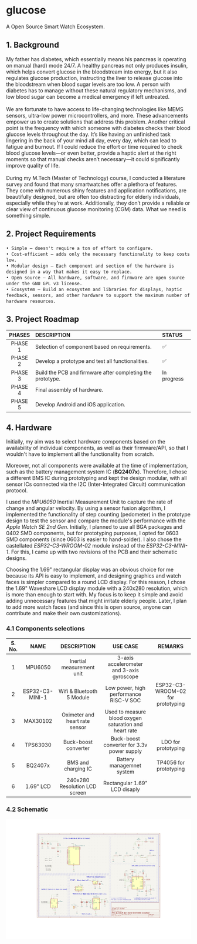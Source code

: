 # glucose
A Open Source Smart Watch Ecosystem.

## 1. Background

My father has diabetes, which essentially means his pancreas is operating on manual (hard) mode 24/7. A healthy pancreas not only produces insulin, which helps convert glucose in the bloodstream into energy, but it also regulates glucose production, instructing the liver to release glucose into the bloodstream when blood sugar levels are too low. A person with diabetes has to manage without these natural regulatory mechanisms, and low blood sugar can become a medical emergency if left untreated.
\
\
We are fortunate to have access to life-changing technologies like MEMS sensors, ultra-low power microcontrollers, and more. These advancements empower us to create solutions that address this problem.
Another critical point is the frequency with which someone with diabetes checks their blood glucose levels throughout the day. It’s like having an unfinished task lingering in the back of your mind all day, every day, which can lead to fatigue and burnout. If I could reduce the effort or time required to check blood glucose levels—or even better, provide a haptic alert at the right moments so that manual checks aren’t necessary—it could significantly improve quality of life.
\
\
During my M.Tech (Master of Technology) course, I conducted a literature survey and found that many smartwatches offer a plethora of features. They come with numerous shiny features and application notifications, are beautifully designed, but are often too distracting for elderly individuals, especially while they're at work. Additionally, they don’t provide a reliable or clear view of continuous glucose monitoring (CGM) data. What we need is something simple. 

## 2. Project Requirements

    • Simple – doesn't require a ton of effort to configure.
    • Cost-efficient – adds only the necessary functionality to keep costs low. 
    • Modular design – Each component and section of the hardware is designed in a way that makes it easy to replace.
    • Open source – All hardware, software, and firmware are open source under the GNU GPL v3 license. 
    • Ecosystem – Build an ecosystem and libraries for displays, haptic feedback, sensors, and other hardware to support the maximum number of hardware resources.  

## 3. Project Roadmap
 | PHASES  |                              DESCRIPTION                               |        STATUS          |
 | :------:|:-----------------------------------------------------------------------| :----------------------|
 | PHASE 1 | Selection of component based on requirements.                          |          ✅            |
 | PHASE 2 | Develop a prototype and test all functionalities.                      |          ✅            |
 | PHASE 3 | Build the PCB and firmware after completing the prototype.             |   In progress          |
 | PHASE 4 | Final assembly of hardware.                                            |                        |
 | PHASE 5 | Develop Android and iOS application.                                   |                        |


## 4. Hardware 

Initially, my aim was to select hardware components based on the availability of individual components, as well as their firmware/API, so that I wouldn't have to implement all the functionality from scratch.

Moreover, not all components were available at the time of implementation, such as the battery management system IC (**BQ2407x**). Therefore, I chose a different BMS IC during prototyping and kept the design modular, with all sensor ICs connected via the I2C (Inter-Integrated Circuit) communication protocol.

I used the *MPU6050* Inertial Measurement Unit to capture the rate of change and angular velocity. By using a sensor fusion algorithm, I implemented the functionality of step counting (pedometer) in the prototype design to test the sensor and compare the module's performance with the *Apple Watch SE 2nd Gen*. Initially, I planned to use all BGA packages and 0402 SMD components, but for prototyping purposes, I opted for 0603 SMD components (since 0603 is easier to hand-solder). I also chose the castellated *ESP32-C3-WROOM-02* module instead of the *ESP32-C3-MINI-1*. For this, I came up with two revisions of the PCB and their schematic designs.

Choosing the 1.69" rectangular display was an obvious choice for me because its API is easy to implement, and designing graphics and watch faces is simpler compared to a round LCD display. For this reason, I chose the 1.69" Waveshare LCD display module with a 240x280 resolution, which is more than enough to start with. My focus is to keep it simple and avoid adding unnecessary features that might irritate elderly people. Later, I plan to add more watch faces (and since this is open source, anyone can contribute and make their own customizations).


### 4.1 Components selections 

| S. No.  |         NAME        |                      DESCRIPTION                 |                     USE CASE                             |              REMARKS             |
| :------:|:-------------------:|:------------------------------------------------:| :-------------------------------------------------------:|:--------------------------------:|
|    1    |    MPU6050          | Inertial measurement unit                        | 3-axis accelerometer and 3-axis gyroscope                |                                  |   
|    2    |    ESP32-C3-MINI-1  | Wifi & Bluetooth 5 Module                        | Low power, high performance RISC-V SOC                   | ESP32-C3-WROOM-02 for prototyping| 
|    3    |    MAX30102         | Oximeter and heart rate sensor                   | Used to measure blood oxygen saturation and heart rate   |                                  |
|    4    |    TPS63030         | Buck-boost converter                             | Buck-boost converter for 3.3v power supply               | LDO for prototyping              |
|    5    |    BQ2407x          | BMS and charging IC                              | Battery managemnet system                                | TP4056 for prototyping           |
|    6    |    1.69" LCD        | 240x280 Resolution LCD screen                    | Rectangular 1.69" LCD disaply                            |                                  |


### 4.2 Schematic 

![schematic](https://github.com/syeedameen/glucose/blob/main/hardware/schematic.png)







